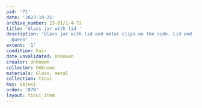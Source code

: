 ```yaml
---
pid: '71'
date: '2023-10-25'
archive_number: 23-01/1-4-72
title: 'Glass jar with lid '
description: 'Glass jar with lid and metal clips on the side. Lid and front read "Agee
  Queen" '
extent: '1'
condition: Fair
date_unvalidated: Unknown
creator: Unknown
collector: Unknown
materials: Glass, metal
collection: tinui
key: object
order: '070'
layout: tinui_item
---
```

